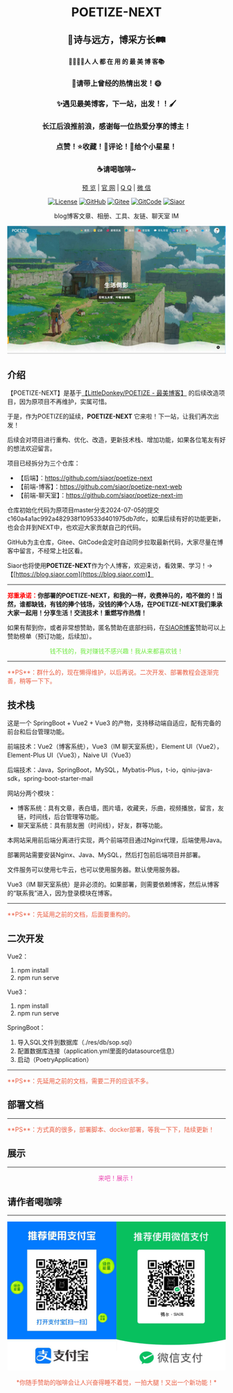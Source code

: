 <br/>
<br/>
<h1 align="center">POETIZE-NEXT</h1>
<h2 align="center">📜诗与远方，博采方长🛤️</h2>
<h4 align="center">👩‍👩‍👧‍👦人 人 都 在 用 的 最 美 博 客📚</h4>
<h3 align="center">🌻请带上曾经的热情出发！🌞</h3>
<h3 align="center">✨遇见最美博客，下一站，出发！！🖌</h3>
<h3 align="center">️长江后浪推前浪，感谢每一位热爱分享的博主！</h3>
<h3 align="center">️点赞！⭐收藏！💬评论！🌟给个小星星！</h3>
<h3 align="center">☕请喝咖啡~</h3>


<div align="center">

[预 览](https://blog.siaor.com) |
[官 网](http://www.siaor.com) |
[Q Q](https://qm.qq.com/cgi-bin/qm/qr?k=FE1-Pxzl-Ajo06_1asI4sE03C9YcUy20) |
[微 信](https://siaor.com/system/res/logo/wechat.jpg)

[![License](https://img.shields.io/badge/License-AGPL3.0-brightgreen?style=flat-square&logo=)](https://gitee.com/siaor/poetize-next)
[![GitHub](https://img.shields.io/github/stars/siaor/poetize-next.svg?style=social)](https://github.com/siaor/poetize-next)
[![Gitee](https://gitee.com/siaor/poetize-next/badge/star.svg?theme=gvp)](https://gitee.com/siaor/poetize-next)
[![GitCode](https://gitcode.com/siaor/poetize-next/star/badge.svg)](https://gitcode.com/siaor/poetize-next/overview)
[![Siaor](https://img.shields.io/badge/SIAOR-Join%20us-42b883?style=flat-square&logo=homeassistantcommunitystore&logoColor=ffffff)](https://www.siaor.com)

blog博客文章、相册、工具、友链、聊天室 IM

![POETIZE-NEXT](./res/doc/img//home.jpg)

 </div>

## 介绍
【POETIZE-NEXT】是基于[【LittleDonkey/POETIZE - 最美博客】](https://gitee.com/littledokey/poetize) 的后续改造项目，因为原项目不再维护，实属可惜。

于是，作为POETIZE的延续，**POETIZE-NEXT** 它来啦！下一站，让我们再次出发！

后续会对项目进行重构、优化、改造，更新技术栈、增加功能，如果各位笔友有好的想法欢迎留言。

项目已经拆分为三个仓库：

- 【后端】：https://github.com/siaor/poetize-next
- 【前端-博客】：https://github.com/siaor/poetize-next-web
- 【前端-聊天室】：https://github.com/siaor/poetize-next-im

仓库初始化代码为原项目master分支2024-07-05的提交c160a4a1ac992a482938f109533d401975db7dfc，如果后续有好的功能更新，也会合并到NEXT中，也欢迎大家贡献自己的代码。

GitHub为主仓库，Gitee、GitCode会定时自动同步拉取最新代码，大家尽量在博客中留言，不经常上社区看。

Siaor也将使用**POETIZE-NEXT**作为个人博客，欢迎来访，看效果、学习！→【[https://blog.siaor.com](https://blog.siaor.com)】

---
<span style="color: red;">**郑重承诺：**</span>**你部署的POETIZE-NEXT，和我的一样，收费神马的，咱不做的！当然，谁都缺钱，有钱的捧个钱场，没钱的捧个人场，在POETIZE-NEXT我们秉承大家一起用！分享生活！交流技术！重燃写作热情！**

如果有帮到你，或者非常想赞助，匿名赞助在底部扫码，在[SIAOR博客](https://blog.siaor.com)赞助可以上赞助榜单（预订功能，后续加）。

<div style="color: rgb(112,234,67);text-align: center;">
钱不钱的，我对赚钱不感兴趣！我从来都喜欢钱！
</div>

---
<span style="color: rgb(234,94,67);">
**PS**：群什么的，现在懒得维护，以后再说。二次开发、部署教程会逐渐完善，稍等一下下。
</span>


## 技术栈
这是一个 SpringBoot + Vue2 + Vue3 的产物，支持移动端自适应，配有完备的前台和后台管理功能。

前端技术：Vue2（博客系统），Vue3（IM 聊天室系统），Element UI（Vue2），Element-Plus UI（Vue3），Naive UI（Vue3）

后端技术：Java，SpringBoot，MySQL，Mybatis-Plus，t-io，qiniu-java-sdk，spring-boot-starter-mail

网站分两个模块：
- 博客系统：具有文章，表白墙，图片墙，收藏夹，乐曲，视频播放，留言，友链，时间线，后台管理等功能。
- 聊天室系统：具有朋友圈（时间线），好友，群等功能。

本网站采用前后端分离进行实现，两个前端项目通过Nginx代理，后端使用Java。

部署网站需要安装Nginx、Java、MySQL，然后打包前后端项目并部署。

文件服务可以使用七牛云，也可以使用服务器。默认使用服务器。

Vue3（IM 聊天室系统）是非必须的。如果部署，则需要依赖博客，然后从博客的“联系我”进入，因为登录模块在博客。

---
<span style="color: rgb(234,94,67);">
**PS**：先延用之前的文档，后面要重构的。
</span>

## 二次开发
Vue2：
1. npm install
2. npm run serve

Vue3：
1. npm install
2. npm run serve

SpringBoot：
1. 导入SQL文件到数据库（./res/db/sop.sql）
2. 配置数据库连接（application.yml里面的datasource信息）
3. 启动（PoetryApplication）

---
<span style="color: rgb(234,94,67);">
**PS**：先延用之前的文档，需要二开的应该不多。
</span>

## 部署文档

---
<span style="color: rgb(234,94,67);">
**PS**：方式真的很多，部署脚本、docker部署，等我一下下，陆续更新！
</span>

## 展示

---
<div style="color: rgb(234,67,176);text-align: center;">
来吧！展示！
</div>

## 请作者喝咖啡

---
![POETIZE-NEXT](./res/doc/img/pay.jpg)

<div style="color: rgb(234,94,67);text-align: center">
*你随手赞助的咖啡会让人兴奋得睡不着觉，一拍大腿！又出一个新功能！*
</div>
